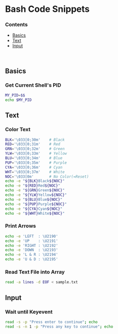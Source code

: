 # Bash Code Snippets

### Contents
+ [Basics](#basics)
+ [Text](#text)
+ [Input](#input)
<br>

## Basics

### Get Current Shell's PID
```bash
MY_PID=$$
echo $MY_PID
```

## Text

### Color Text
```bash
BLK='\033[0;30m'    # Black
RED='\033[0;31m'    # Red
GRN='\033[0;32m'    # Green
YLW='\033[0;33m'    # Yellow
BLU='\033[0;34m'    # Blue
PUP='\033[0;35m'    # Purple
CYA='\033[0;36m'    # Cyan
WHT='\033[0;37m'    # White
NOC='\033[0m'       # No Color(=Reset)
echo -e "${BLK}Black${NOC}"
echo -e "${RED}Red${NOC}"
echo -e "${GRN}Green${NOC}"
echo -e "${YLW}Yellow${NOC}"
echo -e "${BLU}Blue${NOC}"
echo -e "${PUP}Purple${NOC}"
echo -e "${CYA}Cyan${NOC}"
echo -e "${WHT}White${NOC}"
```

### Print Arrows
   
```bash
echo -e 'LEFT  : \U2190'
echo -e 'UP    : \U2191'
echo -e 'RIGHT : \U2192'
echo -e 'DOWN  : \U2193'
echo -e 'L & R : \U2194'
echo -e 'U & D : \U2195'
```

### Read Text File into Array
```bash
read -a lines -d EOF < sample.txt
```

## Input

### Wait until Keyevent
```bash
read -s -p "Press enter to continue"; echo
read -s -n 1 -p "Press any key to continue"; echo
```
